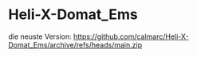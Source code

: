 # Heli-X-Domat_Ems

die neuste Version: https://github.com/calmarc/Heli-X-Domat_Ems/archive/refs/heads/main.zip

